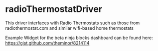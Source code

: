 radioThermostatDriver
=====================

This driver interfaces with Radio Thermostats such as those from radiothermostat.com and similar wifi-based home thermostats

Example Widget for the beta ninja blocks dashboard can be found here:
https://gist.github.com/theminor/8214114
